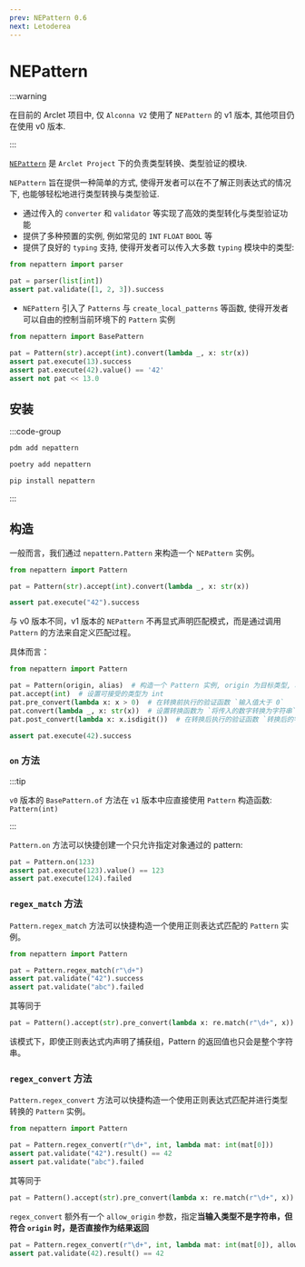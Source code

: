 ```yaml
---
prev: NEPattern 0.6
next: Letoderea
---
```


# NEPattern

:::warning

在目前的 Arclet 项目中, 仅 `Alconna V2` 使用了 `NEPattern` 的 v1 版本, 其他项目仍在使用 v0 版本.

:::

[`NEPattern`](https://github.com/ArcletProject/NEPattern) 是 `Arclet Project` 下的负责类型转换、类型验证的模块.

`NEPattern` 旨在提供一种简单的方式, 使得开发者可以在不了解正则表达式的情况下, 也能够轻松地进行类型转换与类型验证.

- 通过传入的 `converter` 和 `validator` 等实现了高效的类型转化与类型验证功能
- 提供了多种预置的实例, 例如常见的 `INT` `FLOAT` `BOOL` 等
- 提供了良好的 `typing` 支持, 使得开发者可以传入大多数 `typing` 模块中的类型:

```python
from nepattern import parser

pat = parser(list[int])
assert pat.validate([1, 2, 3]).success
```

- `NEPattern` 引入了 `Patterns` 与 `create_local_patterns` 等函数, 使得开发者可以自由的控制当前环境下的 `Pattern` 实例


```python
from nepattern import BasePattern

pat = Pattern(str).accept(int).convert(lambda _, x: str(x))
assert pat.execute(13).success
assert pat.execute(42).value() == '42'
assert not pat << 13.0
```

## 安装

:::code-group
```bash [pdm]
pdm add nepattern
```

```bash [poetry]
poetry add nepattern
```

```bash [pip]
pip install nepattern
```

:::

## 构造

一般而言，我们通过 `nepattern.Pattern` 来构造一个 `NEPattern` 实例。

```python
from nepattern import Pattern

pat = Pattern(str).accept(int).convert(lambda _, x: str(x))

assert pat.execute("42").success
```

与 v0 版本不同，v1 版本的 `NEPattern` 不再显式声明匹配模式，而是通过调用 `Pattern` 的方法来自定义匹配过程。

具体而言：

```python
from nepattern import Pattern

pat = Pattern(origin, alias)  # 构造一个 Pattern 实例, origin 为目标类型, alias 为别名
pat.accept(int)  # 设置可接受的类型为 int
pat.pre_convert(lambda x: x > 0)  # 在转换前执行的验证函数 `输入值大于 0`
pat.convert(lambda _, x: str(x))  # 设置转换函数为 `将传入的数字转换为字符串`
pat.post_convert(lambda x: x.isdigit())  # 在转换后执行的验证函数 `转换后的字符串仅包含数字`

assert pat.execute(42).success
```

### `on` 方法

:::tip 

`v0` 版本的 `BasePattern.of` 方法在 `v1` 版本中应直接使用 `Pattern` 构造函数: `Pattern(int)`

:::

`Pattern.on` 方法可以快捷创建一个只允许指定对象通过的 pattern:

```python
pat = Pattern.on(123)
assert pat.execute(123).value() == 123
assert pat.execute(124).failed
```

### `regex_match` 方法

`Pattern.regex_match` 方法可以快捷构造一个使用正则表达式匹配的 `Pattern` 实例。

```python
from nepattern import Pattern

pat = Pattern.regex_match(r"\d+")
assert pat.validate("42").success
assert pat.validate("abc").failed
```

其等同于

```python
pat = Pattern().accept(str).pre_convert(lambda x: re.match(r"\d+", x))
```

该模式下，即使正则表达式内声明了捕获组，Pattern 的返回值也只会是整个字符串。


### `regex_convert` 方法

`Pattern.regex_convert` 方法可以快捷构造一个使用正则表达式匹配并进行类型转换的 `Pattern` 实例。

```python
from nepattern import Pattern

pat = Pattern.regex_convert(r"\d+", int, lambda mat: int(mat[0]))
assert pat.validate("42").result() == 42
assert pat.validate("abc").failed
```

其等同于

```python
pat = Pattern().accept(str).pre_convert(lambda x: re.match(r"\d+", x)).convert(lambda _, x: int(x))  # 实际情况下，匹配和转换都是在 convert 中完成的
```

`regex_convert` 额外有一个 `allow_origin` 参数，指定**当输入类型不是字符串，但符合 `origin` 时，是否直接作为结果返回**

```python
pat = Pattern.regex_convert(r"\d+", int, lambda mat: int(mat[0]), allow_origin=True)
assert pat.validate(42).result() == 42
```


